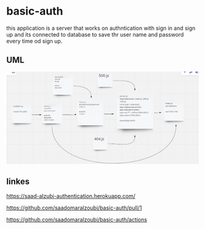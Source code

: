 # basic-auth

this application is a server that works on authntication with sign in and sign up and its connected to database to save thr user name and password every time od sign up.

## UML

![](uml.png)

## linkes

https://saad-alzubi-authentication.herokuapp.com/

https://github.com/saadomaralzoubi/basic-auth/pull/1

https://github.com/saadomaralzoubi/basic-auth/actions
